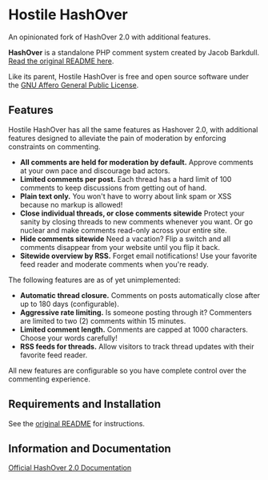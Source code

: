 # Hostile HashOver

An opinionated fork of HashOver 2.0 with additional features.

**HashOver** is a standalone PHP comment system created by Jacob Barkdull. [Read the original README here](./README_original.md).

Like its parent, Hostile HashOver is free and open source software under the
[GNU Affero General Public License](http://www.gnu.org/licenses/agpl.html).

## Features

Hostile HashOver has all the same features as Hashover 2.0, with additional features designed to alleviate the pain of moderation by enforcing constraints on commenting.

* **All comments are held for moderation by default.** Approve comments at your own pace and discourage bad actors.
* **Limited comments per post.** Each thread has a hard limit of 100 comments to keep discussions from getting out of hand.
* **Plain text only.** You won't have to worry about link spam or XSS because no markup is allowed!
* **Close individual threads, or close comments sitewide** Protect your sanity by closing threads to new comments whenever you want. Or go nuclear and make comments read-only across your entire site.
* **Hide comments sitewide** Need a vacation? Flip a switch and all comments disappear from your website until you flip it back.
* **Sitewide overview by RSS.** Forget email notifications! Use your favorite feed reader and moderate comments when you're ready.

The following features are as of yet unimplemented:

* **Automatic thread closure.** Comments on posts automatically close after up to 180 days (configurable).
* **Aggressive rate limiting.** Is someone posting through it? Commenters are limited to two (2) comments within 15 minutes.
* **Limited comment length.** Comments are capped at 1000 characters. Choose your words carefully!
* **RSS feeds for threads.** Allow visitors to track thread updates with their favorite feed reader.

All new features are configurable so you have complete control over the commenting experience.

## Requirements and Installation

See the [original README](./README_original.md) for instructions.

## Information and Documentation

[Official HashOver 2.0 Documentation](https://docs.barkdull.org/hashover-v2)

